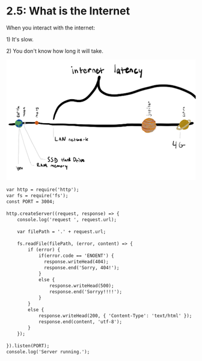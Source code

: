 # 2.5: What is the Internet

When you interact with the internet:

1\) It's slow.

2\) You don't know how long it will take.

![](../.gitbook/assets/my-document-2-%20%281%29.jpg)

```text
var http = require('http');
var fs = require('fs');
const PORT = 3004;

http.createServer((request, response) => {
    console.log('request ', request.url);

    var filePath = '.' + request.url;
    
    fs.readFile(filePath, (error, content) => {
        if (error) {
            if(error.code == 'ENOENT') {
              response.writeHead(404);
              response.end('Sorry, 404!');
            }
            else {
                response.writeHead(500);
                response.end('Sorryy!!!!');
            }
        }
        else {
            response.writeHead(200, { 'Content-Type': 'text/html' });
            response.end(content, 'utf-8');
        }
    });

}).listen(PORT);
console.log('Server running.');
```


